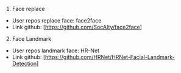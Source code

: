 1. Face replace
- User repos replace face: face2face
- Link github: [https://github.com/SocAIty/face2face]
2. Face Landmark
- User repos landmark face: HR-Net
- Link github: [https://github.com/HRNet/HRNet-Facial-Landmark-Detection]
